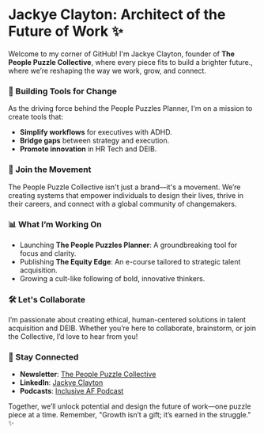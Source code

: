 # Jackye Clayton: Architect of the Future of Work ✨

Welcome to my corner of GitHub! I'm Jackye Clayton, founder of **The People Puzzle Collective**, where every piece fits to build a brighter future., where we’re reshaping the way we work, grow, and connect. 

### 🔧 Building Tools for Change
As the driving force behind the People Puzzles Planner, I'm on a mission to create tools that:
- **Simplify workflows** for executives with ADHD.
- **Bridge gaps** between strategy and execution.
- **Promote innovation** in HR Tech and DEIB.

### 🌌 Join the Movement
The People Puzzle Collective isn't just a brand—it's a movement. We’re creating systems that empower individuals to design their lives, thrive in their careers, and connect with a global community of changemakers.

### 📊 What I’m Working On
- Launching **The People Puzzles Planner**: A groundbreaking tool for focus and clarity.
- Publishing **The Equity Edge**: An e-course tailored to strategic talent acquisition.
- Growing a cult-like following of bold, innovative thinkers.

### 🛠️ Let's Collaborate
I’m passionate about creating ethical, human-centered solutions in talent acquisition and DEIB. Whether you’re here to collaborate, brainstorm, or join the Collective, I’d love to hear from you!

### 🚀 Stay Connected
- **Newsletter**: [The People Puzzle Collective](https://www.thepeoplepuzzlecollective.com)
- **LinkedIn**: [Jackye Clayton](https://www.linkedin.com/in/jackyeclayton/)
- **Podcasts**: [Inclusive AF Podcast](https://inclusiveafpodcast.com)

Together, we’ll unlock potential and design the future of work—one puzzle piece at a time. Remember, "Growth isn’t a gift; it’s earned in the struggle." ✨

